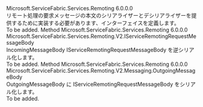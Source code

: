 <Type Name="IServiceRemotingRequestMessageBodySerializer" FullName="Microsoft.ServiceFabric.Services.Remoting.V2.IServiceRemotingRequestMessageBodySerializer">
  <TypeSignature Language="C#" Value="public interface IServiceRemotingRequestMessageBodySerializer" />
  <TypeSignature Language="ILAsm" Value=".class public interface auto ansi abstract IServiceRemotingRequestMessageBodySerializer" />
  <TypeSignature Language="DocId" Value="T:Microsoft.ServiceFabric.Services.Remoting.V2.IServiceRemotingRequestMessageBodySerializer" />
  <TypeSignature Language="VB.NET" Value="Public Interface IServiceRemotingRequestMessageBodySerializer" />
  <TypeSignature Language="F#" Value="type IServiceRemotingRequestMessageBodySerializer = interface" />
  <AssemblyInfo>
    <AssemblyName>Microsoft.ServiceFabric.Services.Remoting</AssemblyName>
    <AssemblyVersion>6.0.0.0</AssemblyVersion>
  </AssemblyInfo>
  <Interfaces />
  <Docs>
    <summary>
            リモート処理の要求メッセージの本文のシリアライザーとデシリアライザーを提供するために実装する必要があります、インターフェイスを定義します。
            </summary>
    <remarks>To be added.</remarks>
  </Docs>
  <Members>
    <Member MemberName="Deserialize">
      <MemberSignature Language="C#" Value="public Microsoft.ServiceFabric.Services.Remoting.V2.IServiceRemotingRequestMessageBody Deserialize (Microsoft.ServiceFabric.Services.Remoting.V2.Messaging.IncomingMessageBody messageBody);" />
      <MemberSignature Language="ILAsm" Value=".method public hidebysig newslot virtual instance class Microsoft.ServiceFabric.Services.Remoting.V2.IServiceRemotingRequestMessageBody Deserialize(class Microsoft.ServiceFabric.Services.Remoting.V2.Messaging.IncomingMessageBody messageBody) cil managed" />
      <MemberSignature Language="DocId" Value="M:Microsoft.ServiceFabric.Services.Remoting.V2.IServiceRemotingRequestMessageBodySerializer.Deserialize(Microsoft.ServiceFabric.Services.Remoting.V2.Messaging.IncomingMessageBody)" />
      <MemberSignature Language="VB.NET" Value="Public Function Deserialize (messageBody As IncomingMessageBody) As IServiceRemotingRequestMessageBody" />
      <MemberSignature Language="F#" Value="abstract member Deserialize : Microsoft.ServiceFabric.Services.Remoting.V2.Messaging.IncomingMessageBody -&gt; Microsoft.ServiceFabric.Services.Remoting.V2.IServiceRemotingRequestMessageBody" Usage="iServiceRemotingRequestMessageBodySerializer.Deserialize messageBody" />
      <MemberType>Method</MemberType>
      <AssemblyInfo>
        <AssemblyName>Microsoft.ServiceFabric.Services.Remoting</AssemblyName>
        <AssemblyVersion>6.0.0.0</AssemblyVersion>
      </AssemblyInfo>
      <ReturnValue>
        <ReturnType>Microsoft.ServiceFabric.Services.Remoting.V2.IServiceRemotingRequestMessageBody</ReturnType>
      </ReturnValue>
      <Parameters>
        <Parameter Name="messageBody" Type="Microsoft.ServiceFabric.Services.Remoting.V2.Messaging.IncomingMessageBody" />
      </Parameters>
      <Docs>
        <param name="messageBody"></param>
        <summary>
            IncomingMessageBody IServiceRemotingRequestMessageBody を逆シリアル化します。
            </summary>
        <returns />
        <remarks>To be added.</remarks>
      </Docs>
    </Member>
    <Member MemberName="Serialize">
      <MemberSignature Language="C#" Value="public Microsoft.ServiceFabric.Services.Remoting.V2.Messaging.OutgoingMessageBody Serialize (Microsoft.ServiceFabric.Services.Remoting.V2.IServiceRemotingRequestMessageBody serviceRemotingRequestMessageBody);" />
      <MemberSignature Language="ILAsm" Value=".method public hidebysig newslot virtual instance class Microsoft.ServiceFabric.Services.Remoting.V2.Messaging.OutgoingMessageBody Serialize(class Microsoft.ServiceFabric.Services.Remoting.V2.IServiceRemotingRequestMessageBody serviceRemotingRequestMessageBody) cil managed" />
      <MemberSignature Language="DocId" Value="M:Microsoft.ServiceFabric.Services.Remoting.V2.IServiceRemotingRequestMessageBodySerializer.Serialize(Microsoft.ServiceFabric.Services.Remoting.V2.IServiceRemotingRequestMessageBody)" />
      <MemberSignature Language="VB.NET" Value="Public Function Serialize (serviceRemotingRequestMessageBody As IServiceRemotingRequestMessageBody) As OutgoingMessageBody" />
      <MemberSignature Language="F#" Value="abstract member Serialize : Microsoft.ServiceFabric.Services.Remoting.V2.IServiceRemotingRequestMessageBody -&gt; Microsoft.ServiceFabric.Services.Remoting.V2.Messaging.OutgoingMessageBody" Usage="iServiceRemotingRequestMessageBodySerializer.Serialize serviceRemotingRequestMessageBody" />
      <MemberType>Method</MemberType>
      <AssemblyInfo>
        <AssemblyName>Microsoft.ServiceFabric.Services.Remoting</AssemblyName>
        <AssemblyVersion>6.0.0.0</AssemblyVersion>
      </AssemblyInfo>
      <ReturnValue>
        <ReturnType>Microsoft.ServiceFabric.Services.Remoting.V2.Messaging.OutgoingMessageBody</ReturnType>
      </ReturnValue>
      <Parameters>
        <Parameter Name="serviceRemotingRequestMessageBody" Type="Microsoft.ServiceFabric.Services.Remoting.V2.IServiceRemotingRequestMessageBody" />
      </Parameters>
      <Docs>
        <param name="serviceRemotingRequestMessageBody"></param>
        <summary>
            OutgoingMessageBody に IServiceRemotingRequestMessageBody をシリアル化します。 
            </summary>
        <returns />
        <remarks>To be added.</remarks>
      </Docs>
    </Member>
  </Members>
</Type>